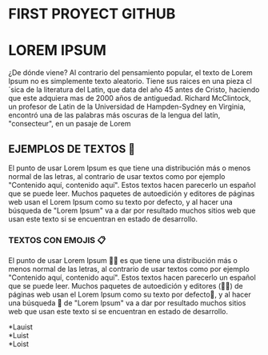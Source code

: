 # FIRST PROYECT GITHUB

# LOREM IPSUM

¿De dónde viene?
Al contrario del pensamiento popular, el texto de Lorem Ipsum no es simplemente texto aleatorio. Tiene sus raices en una pieza cl´sica de la literatura del Latin, que data del año 45 antes de Cristo, haciendo que este adquiera mas de 2000 años de antiguedad. Richard McClintock, un profesor de Latin de la Universidad de Hampden-Sydney en Virginia, encontró una de las palabras más oscuras de la lengua del latín, "consecteur", en un pasaje de Lorem

## EJEMPLOS DE TEXTOS 🚀

El punto de usar Lorem Ipsum es que tiene una distribución más o menos normal de las letras, al contrario de usar textos como por ejemplo "Contenido aquí, contenido aquí". Estos textos hacen parecerlo un español que se puede leer. Muchos paquetes de autoedición y editores de páginas web usan el Lorem Ipsum como su texto por defecto, y al hacer una búsqueda de "Lorem Ipsum" va a dar por resultado muchos sitios web que usan este texto si se encuentran en estado de desarrollo.


### TEXTOS CON EMOJIS 📋

El punto de usar Lorem Ipsum 🐱‍🏍 es que tiene una distribución más o menos normal de las letras, al contrario de usar textos como por ejemplo "Contenido aquí, contenido aquí". Estos textos hacen parecerlo un español que se puede leer. Muchos paquetes de autoedición y editores (🤦‍♂️) de páginas web usan el Lorem Ipsum como su texto por defecto🙌, y al hacer una búsqueda 👀 de "Lorem Ipsum" va a dar por resultado muchos sitios web que usan este texto si se encuentran en estado de desarrollo.


*Lauist <br/>
*Luist <br/>
*Loist
